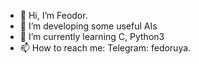 - 👋 Hi, I’m Feodor.
- 👀 I’m developing some useful AIs
- 🌱 I’m currently learning C, Python3
- 📫 How to reach me: Telegram: fedoruya.
